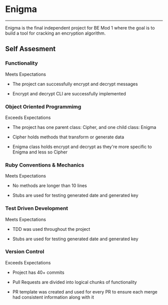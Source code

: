# Enigma

----
Enigma is the final independent project for BE Mod 1 where the goal is to build a tool for cracking an encryption algorithm.

## Self Assesment
### Functionality
Meets Expectations

* The project can successfully encrypt and decrypt messages 

* Encrypt and decrypt CLI are successfully implemented

### Object Oriented Programmimg
Exceeds Expectations

* The project has one parent class: Cipher, and one child class: Enigma

* Cipher holds methods that transform or generate data

* Enigma class holds encrypt and decrypt as they're more specific to Enigma and less so Cipher

### Ruby Conventions & Mechanics
Meets Expectations

* No methods are longer than 10 lines

* Stubs are used for testing generated date and generated key

### Test Driven Development
Meets Expectations

* TDD was used throughout the project

* Stubs are used for testing generated date and generated key


### Version Control
Exceeds Expectations

* Project has 40+ commits

* Pull Requests are divided into logical chunks of functionality
 
* PR template was created and used for every PR to ensure each merge had consistent information along with it

